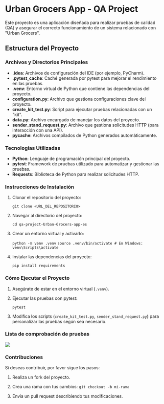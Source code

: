 # Urban Grocers App - QA Project

Este proyecto es una aplicación diseñada para realizar pruebas de calidad (QA) y asegurar el correcto funcionamiento de un sistema relacionado con "Urban Grocers".

## Estructura del Proyecto

### Archivos y Directorios Principales

-   **.idea**: Archivos de configuración del IDE (por ejemplo, PyCharm).
-   **.pytest_cache**: Caché generada por pytest para mejorar el rendimiento en las pruebas.
-   **.venv**: Entorno virtual de Python que contiene las dependencias del proyecto.
-   **configuration.py**: Archivo que gestiona configuraciones clave del proyecto.
-   **create_kit_test.py**: Script para ejecutar pruebas relacionadas con un "kit".
-   **data.py**: Archivo encargado de manejar los datos del proyecto.
-   **sender_stand_request.py**: Archivo que gestiona solicitudes HTTP (para interacción con una API).
-   ****pycache****: Archivos compilados de Python generados automáticamente.

### Tecnologías Utilizadas

-   **Python**: Lenguaje de programación principal del proyecto.
-   **pytest**: Framework de pruebas utilizado para automatizar y gestionar las pruebas.
-   **Requests**: Biblioteca de Python para realizar solicitudes HTTP.

### Instrucciones de Instalación

1.  Clonar el repositorio del proyecto:
    
    `git clone <URL_DEL_REPOSITORIO>`
    
2.  Navegar al directorio del proyecto:
    
    `cd qa-project-Urban-Grocers-app-es`
    
3.  Crear un entorno virtual y activarlo:
    
    `python -m venv .venv` `source .venv/bin/activate # En Windows: venv\Scripts\activate`
    
4.  Instalar las dependencias del proyecto:
    
    `pip install requirements`
    

### Cómo Ejecutar el Proyecto

1.  Asegúrate de estar en el entorno virtual (`.venv`).
    
2.  Ejecutar las pruebas con pytest:
    
    `pytest`
    
3.  Modifica los scripts (`create_kit_test.py`, `sender_stand_request.py`) para personalizar las pruebas según sea necesario.

### Lista de comprobación de pruebas
![](https://i.ibb.co/60SVcw8s/lista-de-comprobacion.png)

### Contribuciones

Si deseas contribuir, por favor sigue los pasos:

1.  Realiza un fork del proyecto.
    
2.  Crea una rama con tus cambios: `git checkout -b mi-rama`
    
3.  Envía un pull request describiendo tus modificaciones.